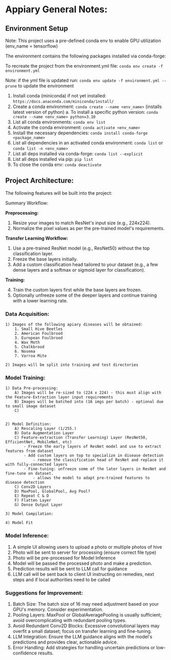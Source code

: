 # Appiary General Notes:

## Environment Setup

Note: This project uses a pre-defined conda env to enable GPU utilization (env_name = tensorflow)

The environment contains the following packages installed via conda-forge:

To recreate the project from the environment.yml file: `conda env create -f environment.yml`

Note: if the yml file is updated run: `conda env update -f environment.yml --prune` to update the environment


1.  Install conda (miniconda) if not yet installed: `https://docs.anaconda.com/miniconda/install/`
2.  Create a conda environment: `conda create --name <env_name>` (installs latest version of python)
    a. To install a specific python version: `conda create --name <env_name> python=3.10`
3.  List all conda environments: `conda env list`
4.  Activate the conda environment: `conda activate <env_name>`
5.  Install the necessary dependencies: `conda install conda-forge <package_name>`
6.  List all dependencies in an activated conda environment: `conda list` or `conda list -n <env_name>`
7.  List all deps installed via conda-forge: `conda list --explicit`
8.  List all deps installed via pip: `pip list`
9.  To close the conda env: `conda deactivate`

## Project Architecture:

The following features will be built into the project:

Summary Workflow:
    
**Preprocessing:**

1. Resize your images to match ResNet's input size (e.g., 224x224).
2. Normalize the pixel values as per the pre-trained model's requirements.

**Transfer Learning Workflow:**

1. Use a pre-trained ResNet model (e.g., ResNet50) without the top classification layer.
2. Freeze the base layers initially.
3. Add a custom classification head tailored to your dataset (e.g., a few dense layers and a softmax or sigmoid layer for classification).

**Training:**

4. Train the custom layers first while the base layers are frozen.
5. Optionally unfreeze some of the deeper layers and continue training with a lower learning rate.


### Data Acquisition:

    1) Images of the following apiary diseases will be obtained:
        1. Small Hive Beetles
        2. American Foulbrood
        3. European Foulbrood
        4. Wax Moth
        5. Chalkbrood
        6. Nosema
        7. Varroa Mite

    2) Images will be split into training and test directories


### Model Training:
    1) Data Pre-processing:
        A) Images will be re-sized to (224 x 224) - this must align with the Feature-Extraction layer input requirements
        B) Images will be batched into (16 imgs per batch) - optional due to small image dataset
        C) 


    2) Model Definition:
        A) Rescaling Layer (1/255.)
        B) Data Augmentation Layer
        C) Feature-extraction (Transfer Learning) Layer (ResNet50, EfficientNet, MobileNet, etc)
            - Freeze the early layers of ResNet model and use to extract features from dataset
            - Add custom layers on top to specialize in disease detection
                - remove the classification head of ResNet and replace it with fully-connected layers
            - Fine-tuning: unfreeze some of the later layers in ResNet and fine-tune on dataset.
                - allows the model to adapt pre-trained features to disease detection
        C) Conv2D Layers
        D) MaxPool, GlobalPool, Avg Pool?
        E) Repeat C & D
        F) Flatten Layer
        G) Dense Output Layer

    3) Model Compilation:

    4) Model Fit


### Model Inference:
    
1) A simple UI allowing users to upload a photo or multiple photos of hive
2) Photo will be sent to server for processing (ensure correct file type)
3) Photo will be pre-processed for Model Inference
4) Model will be passed the processed photo and make a prediction.
5) Prediction results will be sent to LLM call for guidance
6) LLM call will be sent back to client UI instructing on remedies, next steps and if local authorities need to be called

### Suggestions for Improvement:

1. Batch Size: The batch size of 16 may need adjustment based on your GPU's memory. Consider experimentation.
2. Pooling Layers: MaxPool or GlobalAveragePooling is usually sufficient; avoid overcomplicating with redundant pooling types.
3. Avoid Redundant Conv2D Blocks: Excessive convolutional layers may overfit a small dataset; focus on transfer learning and fine-tuning.
4. LLM Integration: Ensure the LLM guidance aligns with the model's predictions and provides clear, actionable advice.
5. Error Handling: Add strategies for handling uncertain predictions or low-confidence results.
